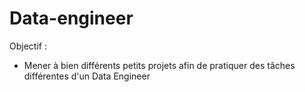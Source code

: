 # Data-engineer

Objectif : 
  * Mener à bien différents petits projets afin de pratiquer des tâches différentes d'un Data Engineer
